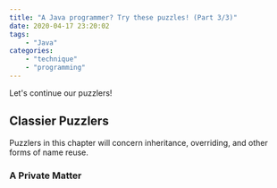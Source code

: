 ```yaml
---
title: "A Java programmer? Try these puzzles! (Part 3/3)"
date: 2020-04-17 23:20:02
tags:
    - "Java"
categories:
    - "technique"
    - "programming"
---
```


Let's continue our puzzlers!

## Classier Puzzlers

Puzzlers in this chapter will concern inheritance, overriding, and other forms of name reuse.

### A Private Matter
